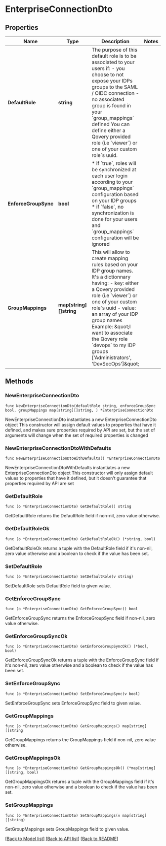 # EnterpriseConnectionDto

## Properties

Name | Type | Description | Notes
------------ | ------------- | ------------- | -------------
**DefaultRole** | **string** | The purpose of this default role is to be associated to your users if: - you choose to not expose your IDPs groups to the SAML / OIDC connection - no associated group is found in your &#x60;group_mappings&#x60; defined  You can define either a Qovery provided role (i.e &#x60;viewer&#x60;) or one of your custom role&#x60;s uuid.  | 
**EnforceGroupSync** | **bool** | * if &#x60;true&#x60;, roles will be synchronized at each user login according to your &#x60;group_mappings&#x60; configuration based on your IDP groups * if &#x60;false&#x60;, no synchronization is done for your users and &#x60;group_mappings&#x60; configuration will be ignored  | 
**GroupMappings** | **map[string][]string** | This will allow to create mapping rules based on your IDP group names.   It&#39;s a dictionnary having: - key: either a Qovery provided role (i.e &#x60;viewer&#x60;) or one of your custom role&#x60;s uuid - value: an array of your IDP group names  Example: \&quot;I want to associate the Qovery role &#x60;devops&#x60; to my IDP groups [&#39;Administrators&#39;, &#39;DevSecOps&#39;]\&quot;  | 

## Methods

### NewEnterpriseConnectionDto

`func NewEnterpriseConnectionDto(defaultRole string, enforceGroupSync bool, groupMappings map[string][]string, ) *EnterpriseConnectionDto`

NewEnterpriseConnectionDto instantiates a new EnterpriseConnectionDto object
This constructor will assign default values to properties that have it defined,
and makes sure properties required by API are set, but the set of arguments
will change when the set of required properties is changed

### NewEnterpriseConnectionDtoWithDefaults

`func NewEnterpriseConnectionDtoWithDefaults() *EnterpriseConnectionDto`

NewEnterpriseConnectionDtoWithDefaults instantiates a new EnterpriseConnectionDto object
This constructor will only assign default values to properties that have it defined,
but it doesn't guarantee that properties required by API are set

### GetDefaultRole

`func (o *EnterpriseConnectionDto) GetDefaultRole() string`

GetDefaultRole returns the DefaultRole field if non-nil, zero value otherwise.

### GetDefaultRoleOk

`func (o *EnterpriseConnectionDto) GetDefaultRoleOk() (*string, bool)`

GetDefaultRoleOk returns a tuple with the DefaultRole field if it's non-nil, zero value otherwise
and a boolean to check if the value has been set.

### SetDefaultRole

`func (o *EnterpriseConnectionDto) SetDefaultRole(v string)`

SetDefaultRole sets DefaultRole field to given value.


### GetEnforceGroupSync

`func (o *EnterpriseConnectionDto) GetEnforceGroupSync() bool`

GetEnforceGroupSync returns the EnforceGroupSync field if non-nil, zero value otherwise.

### GetEnforceGroupSyncOk

`func (o *EnterpriseConnectionDto) GetEnforceGroupSyncOk() (*bool, bool)`

GetEnforceGroupSyncOk returns a tuple with the EnforceGroupSync field if it's non-nil, zero value otherwise
and a boolean to check if the value has been set.

### SetEnforceGroupSync

`func (o *EnterpriseConnectionDto) SetEnforceGroupSync(v bool)`

SetEnforceGroupSync sets EnforceGroupSync field to given value.


### GetGroupMappings

`func (o *EnterpriseConnectionDto) GetGroupMappings() map[string][]string`

GetGroupMappings returns the GroupMappings field if non-nil, zero value otherwise.

### GetGroupMappingsOk

`func (o *EnterpriseConnectionDto) GetGroupMappingsOk() (*map[string][]string, bool)`

GetGroupMappingsOk returns a tuple with the GroupMappings field if it's non-nil, zero value otherwise
and a boolean to check if the value has been set.

### SetGroupMappings

`func (o *EnterpriseConnectionDto) SetGroupMappings(v map[string][]string)`

SetGroupMappings sets GroupMappings field to given value.



[[Back to Model list]](../README.md#documentation-for-models) [[Back to API list]](../README.md#documentation-for-api-endpoints) [[Back to README]](../README.md)


